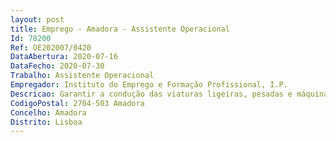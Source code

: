 ```yaml
--- 
layout: post
title: Emprego - Amadora - Assistente Operacional
Id: 78200
Ref: OE202007/0420
DataAbertura: 2020-07-16
DataFecho: 2020-07-30
Trabalho: Assistente Operacional
Empregador: Instituto do Emprego e Formação Profissional, I.P.
Descricao: Garantir a condução das viaturas ligeiras, pesadas e máquinas, assegurando o transporte de materiais e mercadorias, participando na carga e descarga, garantindo a deslocação de outros trabalhadores, que tenham necessidade de se deslocar no âmbito do exercício das suas funções.
CodigoPostal: 2704-503 Amadora
Concelho: Amadora
Distrito: Lisboa
--- 
```

